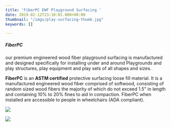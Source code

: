 ```yaml
---
title: 'FiberPC EWF Playground Surfacing '
date: 2019-02-12T23:10:01.000+00:00
thumbnail: "/imgs/play-surfacing-thumb.jpg"
keywords: []

---
```

##### **FiberPC** 

our premium engineered wood fiber playground surfacing is manufactured and designed specifically for installing under and around Playgrounds and play structures, play equipment and play sets of all shapes and sizes.

**FiberPC** is an **ASTM certified** protective surfacing loose fill material. It is a manufactured engineered wood fiber comprised of softwood, consisting of random sized wood fibers the majority of which do not exceed 1.5" in length and containing 10% to 20% fines to aid in compaction. FiberPC when installed are accessible to people in wheelchairs (ADA compliant).

![](/imgs/fiberpc-install.jpg)

![](/imgs/fiberpc-installation-still_1.jpg)